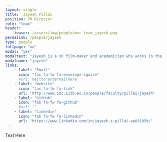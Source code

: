 ```yaml
---
layout: single
title:  Jayesh Pillai
position: VR Director
role: "team"
header:
    teaser: /assets/img/people/mvr_team_jayesh.png
permalink: /people/jayesh
type: people
fullpage: "no"
modal: "yes"
modaltext: "Jayesh is a VR film-maker and academician who works in the domain of immersive media design (virtual, augmented, and extended reality). Jayesh is presently a faculty at the IDC School of Design, IIT Bombay, India."
modalname: "jayesh"
links:
    - label: "Email"
      icon: "fas fa-fw fa-envelope-square"
      #url: mailto:entermailhere
    - label: "Website"
      icon: "fas fa-fw fa-link"
      url: "http://www.idc.iitb.ac.in/people/faculty/pillai-jayesh"
    - label: "GitHub"
      icon: "fab fa-fw fa-github"
      #url: ""
    - label: "Linkedin"
      icon: "fab fa-fw fa-linkedin"
      url: "https://www.linkedin.com/in/jayesh-s-pillai-aa83105b/"
---
```


Text Here


